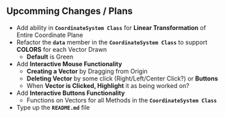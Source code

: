 ## Upcomming Changes / Plans

- Add ability in **`CoordinateSystem Class`** for **Linear Transformation** of Entire Coordinate Plane
- Refactor the **`data`** member in the **`CoordinateSystem Class`** to support **COLORS** for each Vector Drawn
    - **Default** is Green
- Add **Interactive Mouse Functionality**
    - **Creating a Vector** by Dragging from Origin
    - **Deleting Vector** by some click (Right/Left/Center Click?) or **Buttons**
    - When **Vector is Clicked, Highlight** it as being worked on?
- Add **Interactive Buttons Functionality**
    - Functions on Vectors for all Methods in the **`CoordinateSystem Class`**
- Type up the **`README.md`** file